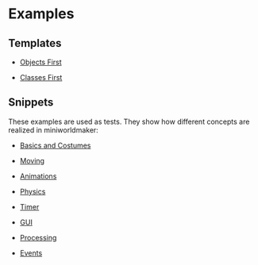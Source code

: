 Examples
=========

Templates
-----------

  * [Objects First](https://codeberg.org/a_siebel/miniworldmaker/src/branch/main/examples/objects_first)

  * [Classes First](https://codeberg.org/a_siebel/miniworldmaker/src/branch/main/examples/classes_first)


Snippets
----------

These examples are used as tests. They show how different concepts are realized in miniworldmaker:

  * [Basics and Costumes](https://codeberg.org/a_siebel/miniworldmaker/src/branch/main/examples/tests/1%20Costumes%20and%20Backgrounds)

  * [Moving](https://codeberg.org/a_siebel/miniworldmaker/src/branch/main/examples/tests/2%20Movement)

  * [Animations](https://codeberg.org/a_siebel/miniworldmaker/src/branch/main/examples/tests/3%20Animations)

  * [Physics](https://codeberg.org/a_siebel/miniworldmaker/src/branch/main/examples/tests/4%20Physics)

  * [Timer](https://codeberg.org/a_siebel/miniworldmaker/src/branch/main/examples/tests/5%20Timer)

  * [GUI](https://codeberg.org/a_siebel/miniworldmaker/src/branch/main/examples/tests/6%20GUI)

  * [Processing](https://codeberg.org/a_siebel/miniworldmaker/src/branch/main/examples/tests/7%20Processing)

  * [Events](https://codeberg.org/a_siebel/miniworldmaker/src/branch/main/examples/tests/8%20Events)